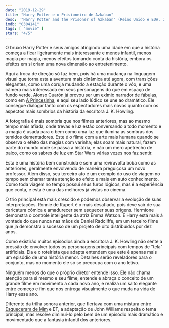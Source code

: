 ```yaml
---
date: "2019-12-29"
title: "Harry Potter e o Prisioneiro de Azkaban"
desc: '"Harry Potter and the Prisoner of Azkaban" (Reino Unido e EUA, 2004), escrito por Steve Kloves baseado no livro de J.K. Rowling, dirigido por Alfonso Cuarón, com Daniel Radcliffe, Richard Griffiths e Pam Ferris. Na maratona Blu-Ray de Harry Potter.'
imdb: "0304141"
tags: [ "movie" ]
stars: "4/5"
---
```

O bruxo Harry Potter e seus amigos atingindo uma idade em que a história começa a ficar ligeiramente mais interessante e menos infantil, menos magia por magia, menos efeitos tomando conta da história, embora os efeitos em si criam uma nova dimensão ao entretenimento.

Aqui a troca de direção só faz bem, pois há uma mudança na linguagem visual que torna esta a aventura mais dinâmica até agora, com transições elegantes, como uma coruja mudando a estação durante o vôo, e uma câmera mais interessada em seus personagens do que em espaço de fundo verde. Alonso Cuarón já provou ser um exímio narrador de fábulas, como em [A Princesinha](/a-princesinha), e aqui seu lado lúdico se une ao dramático. Ele consegue dialogar tanto com os espectadores mais novos quanto com os aspectos mais sombrios da história da escritora J. K. Howling.

A fotografia é mais sombria que nos filmes anteriores, mas ao mesmo tempo mais afiada, onde trevas e luz estão conversando a todo momento e a magia é usada para o bem como uma luz que ilumina as sombras dos temidos dementadores. Este é o filme com a arte mais humana quando se observa o efeito das magias com varinha; elas soam mais natural, fazem parte do mundo onde se passa a história, e não um mero apetrecho de palco, como os sabres de luz em Star Wars várias vezes nos faz sentir.

Esta é uma história bem construída e sem uma reviravolta boba como as anteriores, geralmente envolvendo de maneira preguiçosa um novo professor. Além disso, seu terceiro ato é um exemplo do uso de viagem no tempo sem chamar tanta atenção ao efeito e mais em auto conhecimento. Como toda viagem no tempo possui seus furos lógicos, mas é a experiência que conta, e esta é uma das melhores já vistas no cinema.

O trio principal está mais crescido e podemos observar a evolução de suas interpretações. Ronnie de Rupert é o mais desafiado, pois deve sair de sua caricatura cômica e amadurecer sem esquecer suas origens. Hermione demonstra o controle inteligente da atriz Emma Watson. E Harry está mais à vontade do que nunca nas mãos de Daniel Radcliffe, em um terceiro filme que já demonstra o sucesso de um projeto de oito distribuídos por dez anos.

Como existirão muitos episódios ainda a escritora J. K. Howling não sente a pressão de envolver todos os personagens principais com tempos de "tela" artificiais. Ela e o roteirista que adapta entendem que este é apenas mais um episódio de uma história menor. Detalhes serão reveladores para o conjunto, mas no momento ele só se preocupa com o ano letivo.

Ninguém menos do que o próprio diretor entende isso. Ele não chama atenção para si mesmo e seu filme, entende e abraça o conceito de um grande filme em movimento a cada novo ano, e realiza um salto elegante entre começo e fim que nos entrega visualmente o que muda na vida de Harry esse ano.

Diferente da trilha sonora anterior, que flertava com uma mistura entre [Esqueceram de Mim](/esqueceram-de-mim) e ET, a adaptação de John Williams respeita o tema principal, mas resolve diminuí-lo pelo bem de um episódio mais dramático e movimentado que a fantasia infantil dos anteriores.
